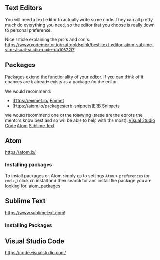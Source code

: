 ## Text Editors
You will need a text editor to actually write some code. They can all pretty much
do everything you need, so the editor that you choose is really down to personal
preference.

Nice article explaining the pro's and con's: https://www.codementor.io/mattgoldspink/best-text-editor-atom-sublime-vim-visual-studio-code-du10872i7

## Packages
Packages extend the functionality of your editor. If you can think of it chances are it already exists as a package for the editor.

We would recommend:
* [https://emmet.io/]Emmet
* [https://atom.io/packages/erb-snippets]ERB Snippets

We would recommend one of the following (these are the editors the mentors know best and so will be able to help with the most):
[Visual Studio Code](#visual-studio-code)
[Atom](#atom)
[Sublime Text](#sublime-text)

## Atom
https://atom.io/
### Installing packages
To install packages on Atom simply go to settings `Atom` > `preferences` (or `cmd`+`,`) click on install and then search for and install the package you are looking for.
[atom_packages](atom_packages.png)

## Sublime Text
https://www.sublimetext.com/
### Installing Packages

## Visual Studio Code
https://code.visualstudio.com/
